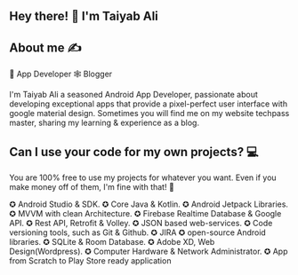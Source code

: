 ## Hey there! 👋 I'm Taiyab Ali

## About me ✍️
📱 App Developer
🕸️ Blogger

I'm Taiyab Ali a seasoned Android App Developer, passionate about developing exceptional apps that provide a pixel-perfect user interface with google material design. Sometimes you will find me on my website techpass master, sharing my learning & experience as a blog. 

## Can I use your code for my own projects? 💻

You are 100% free to use my projects for whatever you want. Even if you make money off of them, I'm fine with that! 💸


✪ Android Studio & SDK.
✪ Core Java & Kotlin.
✪ Android Jetpack Libraries.
✪ MVVM with clean Architecture.
✪ Firebase Realtime Database & Google API.
✪ Rest API, Retrofit & Volley.
✪ JSON based web-services.
✪ Code versioning tools, such as Git & Github.
✪ JIRA
✪ open-source Android libraries.
✪ SQLite & Room Database.
✪ Adobe XD, Web Design(Wordpress).
✪ Computer Hardware & Network Administrator.
✪ App from Scratch to Play Store ready application
